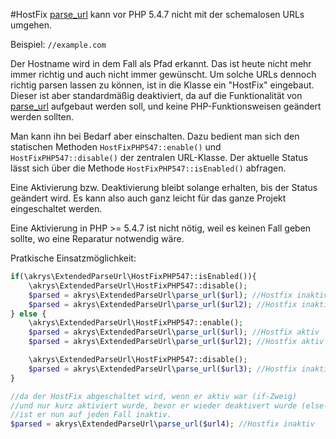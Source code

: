 #HostFix
[parse_url](https://php.net/manual/de/function.parse-url.php#refsect1-function.parse-url-changelog)
kann vor PHP 5.4.7 nicht mit der schemalosen URLs umgehen.

Beispiel: `//example.com`

Der Hostname wird in dem Fall als Pfad erkannt. Das ist heute nicht mehr immer
richtig und auch nicht immer gewünscht. Um solche URLs dennoch richtig parsen
lassen zu können, ist in die Klasse ein "HostFix" eingebaut. Dieser ist aber
standardmäßig deaktiviert, da auf die Funktionalität von [parse_url](https://php.net/manual/de/function.parse-url.php#refsect1-function.parse-url-changelog)
aufgebaut werden soll, und keine PHP-Funktionsweisen geändert werden sollten.

Man kann ihn bei Bedarf aber einschalten. Dazu bedient man sich den statischen
Methoden `HostFixPHP547::enable()` und `HostFixPHP547::disable()` der zentralen
URL-Klasse. Der aktuelle Status lässt sich über die Methode
`HostFixPHP547::isEnabled()` abfragen.

Eine Aktivierung bzw. Deaktivierung bleibt solange erhalten, bis der Status
geändert wird. Es kann also auch ganz leicht für das ganze Projekt eingeschaltet
werden.

Eine Aktivierung in PHP >= 5.4.7 ist nicht nötig, weil es keinen Fall geben
sollte, wo eine Reparatur notwendig wäre.

Pratkische Einsatzmöglichkeit:
```php
if(\akrys\ExtendedParseUrl\HostFixPHP547::isEnabled()){
	\akrys\ExtendedParseUrl\HostFixPHP547::disable();
	$parsed = akrys\ExtendedParseUrl\parse_url($url); //Hostfix inaktiv
	$parsed = akrys\ExtendedParseUrl\parse_url($url2); //Hostfix inaktiv
} else {
	\akrys\ExtendedParseUrl\HostFixPHP547::enable();
	$parsed = akrys\ExtendedParseUrl\parse_url($url); //Hostfix aktiv
	$parsed = akrys\ExtendedParseUrl\parse_url($url2); //Hostfix aktiv

	\akrys\ExtendedParseUrl\HostFixPHP547::disable();
	$parsed = akrys\ExtendedParseUrl\parse_url($url3); //Hostfix inaktiv
}

//da der HostFix abgeschaltet wird, wenn er aktiv war (if-Zweig)
//und nur kurz aktiviert wurde, bevor er wieder deaktivert wurde (else-Zweig),
//ist er nun auf jeden Fall inaktiv.
$parsed = akrys\ExtendedParseUrl\parse_url($url4); //Hostfix inaktiv

```

